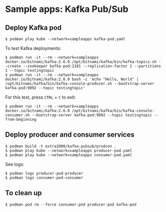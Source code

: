 # Sample apps: Kafka Pub/Sub


## Deploy Kafka pod

```
$ podman play kube --network=sampleapps kafka-pod.yaml
```

To test Kafka deployments:
```
$ podman run -it --rm --network=sampleapps docker.io/bitnami/kafka:2.6.0 /opt/bitnami/kafka/bin/kafka-topics.sh --create --zookeeper kafka-pod:2181 --replication-factor 1 --partitions 1 --topic testingtopic
$ podman run -it --rm --network=sampleapps docker.io/bitnami/kafka:2.6.0 bash -c 'echo "Hello, World" | /opt/bitnami/kafka/bin/kafka-console-producer.sh --bootstrap-server kafka-pod:9092 --topic testingtopic'
```

For this test, press `CTRL` + `C` to exit:
```
$ podman run -it --rm --network=sampleapps docker.io/bitnami/kafka:2.6.0 /opt/bitnami/kafka/bin/kafka-console-consumer.sh --bootstrap-server kafka-pod:9092 --topic testingtopic --from-beginning
```

## Deploy producer and consumer services

```
$ podman build -t extra2000/kafka-pubsub/prodcon .
$ podman play kube --network=sampleapps producer-pod.yaml
$ podman play kube --network=sampleapps consumer-pod.yaml
```

See logs:
```
$ podman logs producer-pod-producer
$ podman logs consumer-pod-consumer
```


## To clean up

```
$ podman pod rm --force consumer-pod producer-pod kafka-pod
```
